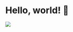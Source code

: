 # Hello, world! 👋

<div>
  <img src="https://skillicons.dev/icons?i=js,typescript,html,css,scss,vue,nuxtjs,tailwind,vite,figma,bun,laravel,graphql,docker,phpstorm" />
</div>
